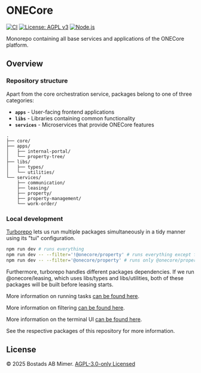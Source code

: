 # ONECore

[![CI](https://github.com/Bostads-AB-Mimer/onecore/actions/workflows/ci.yaml/badge.svg)](https://github.com/Bostads-AB-Mimer/onecore/actions/workflows/lint.yaml)
[![License: AGPL v3](https://img.shields.io/badge/license-AGPL--3.0--only-green.svg)](LICENSE)
[![Node.js](https://img.shields.io/badge/node-%3E=20.x-brightgreen)](https://nodejs.org/en/)

Monorepo containing all base services and applications of the ONECore platform.

## Overview

### Repository structure

Apart from the core orchestration service, packages belong to one of three categories:

- **`apps`** - User-facing frontend applications
- **`libs`** - Libraries containing common functionality
- **`services`** - Microservices that provide ONECore features

```
.
├── core/
├── apps/
│   ├── internal-portal/
│   └── property-tree/
├── libs/
│   ├── types/
│   └── utilities/
└── services/
    ├── communication/
    ├── leasing/
    ├── property/
    ├── property-management/
    └── work-order/
```

### Local development

[Turborepo](https://turborepo.com/) lets us run multiple packages simultaneously in a tidy manner using its "tui" configuration.

```sh
npm run dev # runs everything
npm run dev -- --filter='!@onecore/property' # runs everything except for @onecore/property
npm run dev -- --filter='@onecore/property' # runs only @onecore/property
```

Furthermore, turborepo handles different packages dependencies. If we run @onecore/leasing, which uses libs/types and libs/utilities, both of these packages will be built before leasing starts.

More information on running tasks [can be found here](https://turborepo.com/docs/crafting-your-repository/running-tasks).

More information on filtering [can be found here](https://turborepo.com/docs/reference/run#advanced-filtering-examples).

More information on the terminal UI [can be found here](https://turborepo.com/docs/crafting-your-repository/developing-applications#using-the-terminal-ui).

See the respective packages of this repository for more information.

## License

© 2025 Bostads AB Mimer. [AGPL-3.0-only Licensed](./LICENSE)
